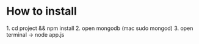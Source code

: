 <h1>How to install</h1>
1. cd project && npm install
2. open mongodb (mac sudo mongod)
3. open terminal -> node app.js